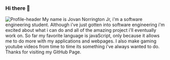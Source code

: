 ### Hi there 👋

<!--
**Jovan-png/Jovan-png** is a ✨ _special_ ✨ repository because its `README.md` (this file) appears on your GitHub profile.

Here are some ideas to get you started:

- 🔭 I’m currently working on ...
- 🌱 I’m currently learning ...
- 👯 I’m looking to collaborate on ...
- 🤔 I’m looking for help with ...
- 💬 Ask me about ...
- 📫 How to reach me: ...
- 😄 Pronouns: ...
- ⚡ Fun fact: ...
-->
![Profile-header](https://user-images.githubusercontent.com/88255194/141226706-ea00f5a2-69fd-4000-8d4f-73250dcb8ed0.jpg)
My name is Jovan Norrington Jr, i'm a software engineering student. Although i've just gotten into software engineering i'm  excited about what i can do and all of the amazing project i'll eventually work on. So far my favorite language is javaScript, only because it allows me to do more with my applications and webpages. I also make gaming youtube videos from time to time its something i've always wanted to do. Thanks for visiting my GitHub Page.
